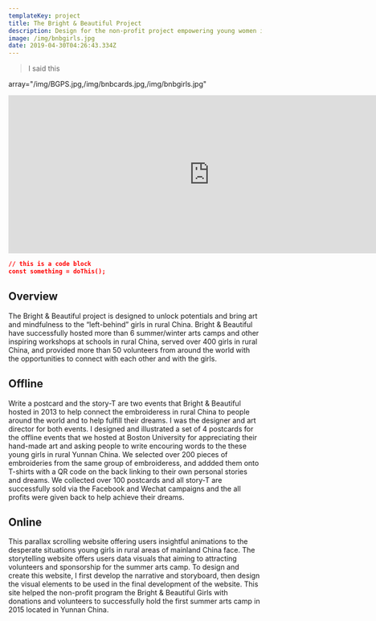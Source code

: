 ```yaml
---
templateKey: project
title: The Bright & Beautiful Project
description: Design for the non-profit project empowering young women in rural China
image: /img/bnbgirls.jpg
date: 2019-04-30T04:26:43.334Z
---
```

<blockquote>I said this<footer></footer></blockquote>

array="/img/BGPS.jpg,/img/bnbcards.jpg,/img/bnbgirls.jpg"

<iframe width="800" height="315" src="https://www.youtube.com/embed/HuoU8piIMxg" frameborder="0" allowfullscreen></iframe>

```json
// this is a code block
const something = doThis();
```

## Overview

The Bright & Beautiful project is designed to unlock potentials and bring art and mindfulness to the “left-behind” girls in rural China. Bright & Beautiful have successfully hosted more than 6 summer/winter arts camps and other inspiring workshops at schools in rural China, served over 400 girls in rural China, and provided more than 50 volunteers from around the world with the opportunities to connect with each other and with the girls.

## Offline

Write a postcard and the story-T are two events that Bright & Beautiful hosted in 2013 to help connect the embroideress in rural China to people around the world and to help fulfill their dreams. I was the designer and art director for both events. I designed and illustrated a set of 4 postcards for the offline events that we hosted at Boston University for appreciating their hand-made art and asking people to write encouring words to the these young girls in rural Yunnan China. We selected over 200 pieces of embroideries from the same group of embroideress, and addded them onto T-shirts with a QR code on the back linking to their own personal stories and dreams. We collected over 100 postcards and all story-T are successfully sold via the Facebook and Wechat campaigns and the all profits were given back to help achieve their dreams.

## Online

This parallax scrolling website offering users insightful animations to the desperate situations young girls in rural areas of mainland China face. The storytelling website offers users data visuals that aiming to attracting volunteers and sponsorship for the summer arts camp. To design and create this website, I first develop the narrative and storyboard, then design the visual elements to be used in the final development of the website. This site helped the non-profit program the Bright & Beautiful Girls with donations and volunteers to successfully hold the first summer arts camp in 2015 located in Yunnan China.